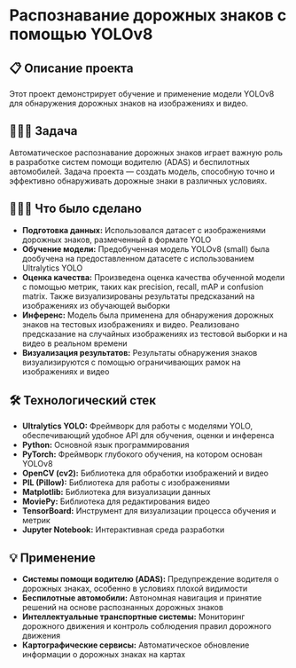 # Распознавание дорожных знаков с помощью YOLOv8

## 📋 Описание проекта
Этот проект демонстрирует обучение и применение модели YOLOv8 для обнаружения дорожных знаков на изображениях и видео.

## 👨🏻‍💻 Задача
Автоматическое распознавание дорожных знаков играет важную роль в разработке систем помощи водителю (ADAS) и беспилотных автомобилей. Задача проекта — создать модель, способную точно и эффективно обнаруживать дорожные знаки в различных условиях.

## 🧑🏻‍🔧 Что было сделано
- **Подготовка данных:** Использовался датасет с изображениями дорожных знаков, размеченный в формате YOLO
- **Обучение модели:** Предобученная модель YOLOv8 (small) была дообучена на предоставленном датасете с использованием Ultralytics YOLO
- **Оценка качества:** Произведена оценка качества обученной модели с помощью метрик, таких как precision, recall, mAP и confusion matrix. Также визуализированы результаты предсказаний на изображениях из обучающей выборки
- **Инференс:** Модель была применена для обнаружения дорожных знаков на тестовых изображениях и видео. Реализовано предсказание на случайных изображениях из тестовой выборки и на видео в реальном времени
- **Визуализация результатов:** Результаты обнаружения знаков визуализируются с помощью ограничивающих рамок на изображениях и видео

## 🛠️ Технологический стек
- **Ultralytics YOLO:** Фреймворк для работы с моделями YOLO, обеспечивающий удобное API для обучения, оценки и инференса
- **Python:** Основной язык программирования
- **PyTorch:** Фреймворк глубокого обучения, на котором основан YOLOv8
- **OpenCV (cv2):** Библиотека для обработки изображений и видео
- **PIL (Pillow):** Библиотека для работы с изображениями
- **Matplotlib:** Библиотека для визуализации данных
- **MoviePy:** Библиотека для редактирования видео
- **TensorBoard:** Инструмент для визуализации процесса обучения и метрик
- **Jupyter Notebook:** Интерактивная среда разработки

## 💡 Применение
- **Системы помощи водителю (ADAS):** Предупреждение водителя о дорожных знаках, особенно в условиях плохой видимости
- **Беспилотные автомобили:** Автономная навигация и принятие решений на основе распознанных дорожных знаков
- **Интеллектуальные транспортные системы:** Мониторинг дорожного движения и контроль соблюдения правил дорожного движения
- **Картографические сервисы:** Автоматическое обновление информации о дорожных знаках на картах
